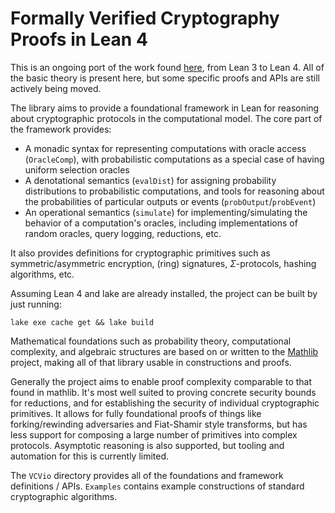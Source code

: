 # Formally Verified Cryptography Proofs in Lean 4

This is an ongoing port of the work found [here](https://github.com/dtumad/lean-crypto-formalization), from Lean 3 to Lean 4.
All of the basic theory is present here, but some specific proofs and APIs are still actively being moved. 

The library aims to provide a foundational framework in Lean for reasoning about cryptographic protocols in the computational model. The core part of the framework provides:

* A monadic syntax for representing computations with oracle access (`OracleComp`), with probabilistic computations as a special case of having uniform selection oracles
* A denotational semantics (`evalDist`) for assigning probability distributions to probabilistic computations, and tools for reasoning about the probabilities of particular outputs or events (`probOutput`/`probEvent`)
* An operational semantics (`simulate`) for implementing/simulating the behavior of a computation's oracles, including implementations of random oracles, query logging, reductions, etc.

It also provides definitions for cryptographic primitives such as symmetric/asymmetric encryption, (ring) signatures, $\Sigma$-protocols, hashing algorithms, etc. 

Assuming Lean 4 and lake are already installed, the project can be built by just running:

```
lake exe cache get && lake build
```

Mathematical foundations such as probability theory, computational complexity, and algebraic structures are based on or written to the [Mathlib](https://github.com/leanprover-community/mathlib4) project, making all of that library usable in constructions and proofs.

Generally the project aims to enable proof complexity comparable to that found in mathlib.
It's most well suited to proving concrete security bounds for reductions, and for establishing the security of individual cryptographic primitives.
It allows for fully foundational proofs of things like forking/rewinding adversaries and Fiat-Shamir style transforms, but has less support for composing a large number of primitives into complex protocols.
Asymptotic reasoning is also supported, but tooling and automation for this is currently limited.

The `VCVio` directory provides all of the foundations and framework definitions / APIs. `Examples` contains example constructions of standard cryptographic algorithms.

<!-- # Framework Overview

## Representing Computations

## Probabilities of Outputs and Events

## Implementing and Simulating Oracles -->
